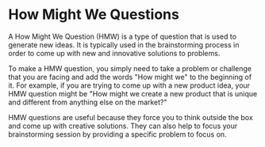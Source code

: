 # How Might We Questions

A How Might We Question (HMW) is a type of question that is used to generate new ideas. It is typically used in the brainstorming process in order to come up with new and innovative solutions to problems.

To make a HMW question, you simply need to take a problem or challenge that you are facing and add the words "How might we" to the beginning of it. For example, if you are trying to come up with a new product idea, your HMW question might be "How might we create a new product that is unique and different from anything else on the market?"

HMW questions are useful because they force you to think outside the box and come up with creative solutions. They can also help to focus your brainstorming session by providing a specific problem to focus on.
